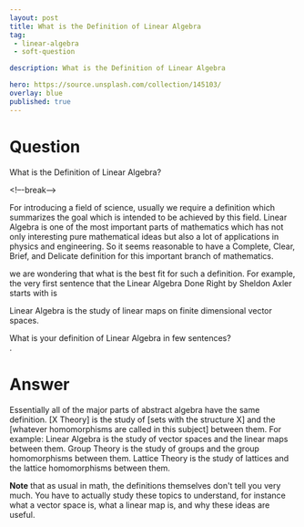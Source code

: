 ```yaml
---
layout: post
title: What is the Definition of Linear Algebra
tag:
 - linear-algebra
 - soft-question

description: What is the Definition of Linear Algebra

hero: https://source.unsplash.com/collection/145103/
overlay: blue 
published: true
---
```


# Question 

What is the Definition of Linear Algebra?

<!–-break-–>


For introducing a field of science, usually we require a definition which summarizes the goal which is intended to be achieved by this field.
 Linear Algebra is one of the most important parts of mathematics which has not only interesting pure mathematical ideas but also a lot of applications in physics and engineering.
 So it seems reasonable to have a Complete, Clear, Brief, and Delicate definition for this important branch of mathematics.
 
we are  wondering that what is the best fit for such a definition.
 For example, the very first sentence that the Linear Algebra Done Right by Sheldon Axler starts with is 

Linear Algebra is the study of linear maps on finite dimensional vector spaces.


What is your definition of Linear Algebra in few sentences?  
.


# Answer 


Essentially all of the major parts of abstract algebra have the same definition.
[X Theory] is the study of [sets with the structure X] and the [whatever homomorphisms are called in this subject] between them.
For example:
Linear Algebra is the study of vector spaces and the linear maps between them.
Group Theory is the study of groups and the group homomorphisms between them.
Lattice Theory is the study of lattices and the lattice homomorphisms between them.


**Note** that as usual in math, the definitions themselves don't tell you very much.  You have to actually study these topics to understand, for instance what a vector space is, what a linear map is, and why these ideas are useful.

